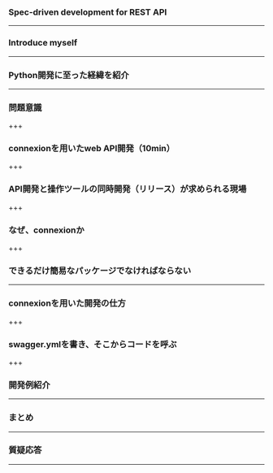 ### Spec-driven development for REST API

---

### Introduce myself

---

### Python開発に至った経緯を紹介

---

### 問題意識

+++

### connexionを用いたweb API開発（10min）

+++

### API開発と操作ツールの同時開発（リリース）が求められる現場

+++

### なぜ、connexionか

+++

### できるだけ簡易なパッケージでなければならない

---

### connexionを用いた開発の仕方

+++

### swagger.ymlを書き、そこからコードを呼ぶ

+++

### 開発例紹介

---

### まとめ

---

### 質疑応答

---
